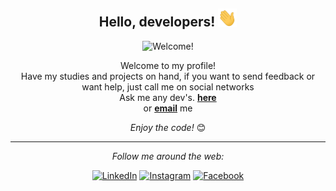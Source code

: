 <div align="center">
<h2>Hello, developers! <img src="https://github.com/ABSphreak/ABSphreak/blob/master/gifs/Hi.gif" width="30px"></h2>
</div>
<div align="center" width="50">

<img src="https://i.imgur.com/8MBYGOt.gif" alt="Welcome!" width="300"/>

</div>

<div align="center">

Welcome to my profile!<br>
Have my studies and projects on hand, if you want to send feedback or want help, just call me on social networks <br>
Ask me any dev's. <a href="https://github.com/thaisascastro/"><b>here</b></a><br>
or <a href="https://mail.google.com/mail/u/0/#inbox"><b>email</b></a> me

<i>Enjoy the code!</i> 😊

</div>

<div align="center">

---

<i>Follow me around the web:</i><br>

<a href="https://www.linkedin.com/in/tha%C3%ADsa-castro-65718317a/" target="_blank"><img src="https://img.shields.io/badge/LinkedIn-%230077B5.svg?&style=flat-square&logo=linkedin&logoColor=white" alt="LinkedIn"></a>
<a href="https://www.instagram.com/thaisaacastro/" target="_blank"><img src="https://img.shields.io/badge/Instagram-%23E4405F.svg?&style=flat-square&logo=instagram&logoColor=white" alt="Instagram"></a>
<a href="https://www.facebook.com/thaisa.castro.332/" target="_blank"><img src="https://img.shields.io/badge/Facebook-%231877F2.svg?&style=flat-square&logo=facebook&logoColor=white" alt="Facebook"></a>
</div>
